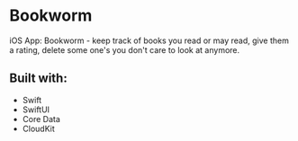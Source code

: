 # Bookworm
iOS App: Bookworm - keep track of books you read or may read, give them a rating, delete some one's you don't care to look at anymore.

## Built with:
* Swift
* SwiftUI
* Core Data
* CloudKit
